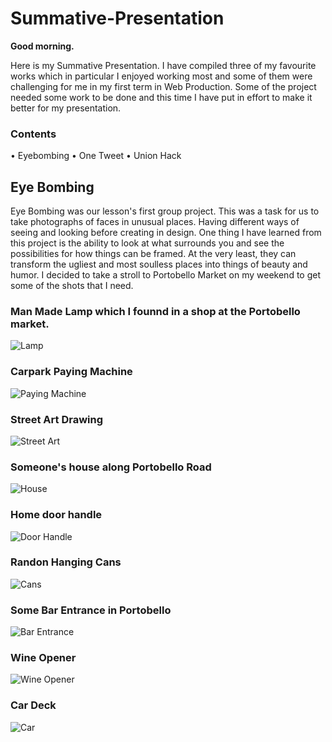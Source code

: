 # Summative-Presentation

**Good morning.**

Here is my Summative Presentation. I have compiled three of my favourite works which in particular I enjoyed working most and some of them were challenging for me in my first term in Web Production. Some of the project needed some work to be done and this time I have put in effort to make it better for my presentation.

### Contents

• Eyebombing
• One Tweet
• Union Hack

## Eye Bombing

Eye Bombing was our lesson's first group project. This was a task for us to take photographs of faces in unusual places. Having different ways of seeing and looking before creating in design. One thing I have learned from this project is the ability to look at what surrounds you and see the possibilities for how things can be framed. At the very least, they can transform the ugliest and most soulless places into things of beauty and humor. I decided to take a stroll to Portobello Market on my weekend to get some of the shots that I need.

### Man Made Lamp which I founnd in a shop at the Portobello market. 

![Lamp](https://github.com/globaltrashchic/eyesbombing/blob/master/image.jpg)

### Carpark Paying Machine

![Paying Machine](https://github.com/globaltrashchic/eyesbombing/blob/master/unnamed-02.jpg)

### Street Art Drawing

![Street Art](https://github.com/globaltrashchic/eyesbombing/blob/master/unnamed-03.jpg)

### Someone's house along Portobello Road

![House](https://github.com/globaltrashchic/eyesbombing/blob/master/unnamed-04.jpg)

### Home door handle

![Door Handle](https://github.com/globaltrashchic/eyesbombing/blob/master/unnamed-1.jpg)

### Randon Hanging Cans

![Cans](https://github.com/globaltrashchic/eyesbombing/blob/master/unnamed-2.jpg)

### Some Bar Entrance in Portobello

![Bar Entrance](https://github.com/globaltrashchic/eyesbombing/blob/master/unnamed0.jpg)

### Wine Opener

![Wine Opener](https://github.com/globaltrashchic/eyesbombing/blob/master/d89c8d85890ef09dc7715a60671cc838.jpg)

### Car Deck

![Car](https://github.com/globaltrashchic/eyesbombing/blob/master/e907dea5e50eacf413f0f04d34bf4c4c.jpg)
